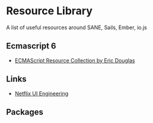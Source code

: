 # Resource Library
A list of useful resources around SANE, Sails, Ember, io.js

## Ecmascript 6
- [ECMAScript Resource Collection by Eric Douglas](https://github.com/ericdouglas/ES6-Learning)


## Links

- [Netflix UI Engineering](https://www.youtube.com/channel/UCGGRRqAjPm6sL3-WGBDnKJA)

## Packages
